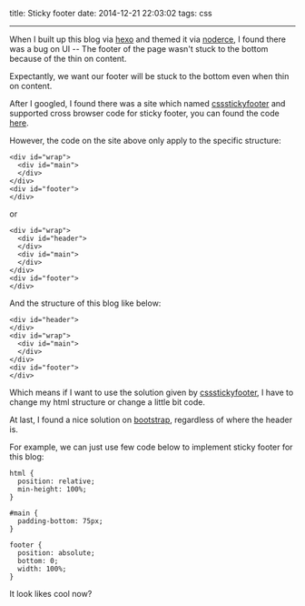 title: Sticky footer
date: 2014-12-21 22:03:02
tags: css

---

When I built up this blog via [hexo](https://github.com/hexojs/hexo) and themed it via [noderce](https://github.com/willerce/hexo-theme-noderce), I found there was a bug on UI -- The footer of the page wasn't stuck to the bottom because of the thin on content.

<!-- more -->

Expectantly, we want our footer will be stuck to the bottom even when thin on content.

After I googled, I found there was a site which named [cssstickyfooter](http://www.cssstickyfooter.com/) and supported cross browser code for sticky footer, you can found the code [here](http://www.cssstickyfooter.com/using-sticky-footer-code.html).

However, the code on the site above only apply to the specific structure:

```
<div id="wrap">
  <div id="main">
  </div>
</div>
<div id="footer">
</div>
```
or
```
<div id="wrap">
  <div id="header">
  </div>
  <div id="main">
  </div>
</div>
<div id="footer">
</div>
```

And the structure of this blog like below:

```
<div id="header">
</div>
<div id="wrap">
  <div id="main">
  </div>
</div>
<div id="footer">
</div>
```

Which means if I want to use the solution given by [cssstickyfooter](http://www.cssstickyfooter.com/), I have to change my html structure or change a little bit code.

At last, I found a nice solution on [bootstrap](http://getbootstrap.com/examples/sticky-footer/), regardless of where the header is.

For example, we can just use few code below to implement sticky footer for this blog:

```
html {
  position: relative;
  min-height: 100%;
}

#main {
  padding-bottom: 75px;
}

footer {
  position: absolute;
  bottom: 0;
  width: 100%;
}
```
It look likes cool now?